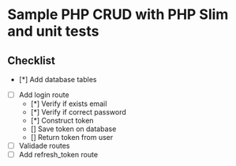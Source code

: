 # Sample PHP CRUD with PHP Slim and unit tests

## Checklist

* [*] Add database tables
* [ ] Add login route
    * [*] Verify if exists email
    * [*] Verify if correct password
    * [*] Construct token
    * [] Save token on database
    * [] Return token from user
* [ ] Validade routes
* [ ] Add refresh_token route